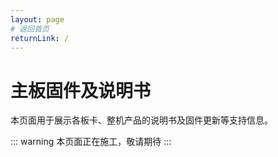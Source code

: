 ```yaml
---
layout: page
# 返回首页
returnLink: /
---
```


<ChildHeader>
<template #pageTitle>子页面主标题</template>
<template #pageSubTitle>这里是副标题</template>
</ChildHeader>

<div class="body_content">

# 主板固件及说明书

本页面用于展示各板卡、整机产品的说明书及固件更新等支持信息。

::: warning
本页面正在施工，敬请期待
:::

</div>

<ChildFooter />

<script setup>
import ChildHeader from '/components/ChildHeader.vue'
import ChildFooter from '/components/ChildFooter.vue'
</script>